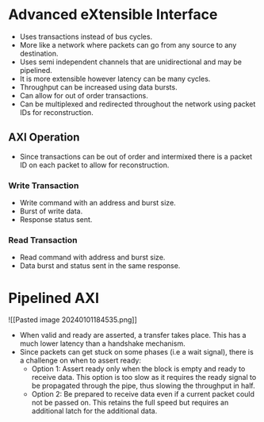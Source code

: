 # Advanced eXtensible Interface 
* Uses transactions instead of bus cycles.
* More like a network where packets can go from any source to any destination.
* Uses semi independent channels that are unidirectional and may be pipelined.
* It is more extensible however latency can be many cycles.
* Throughput can be increased using data bursts. 
* Can allow for out of order transactions.
* Can be multiplexed and redirected throughout the network using packet IDs for reconstruction.

## AXI Operation
* Since transactions can be out of order and intermixed there is a packet ID on each packet to allow for reconstruction. 
### Write Transaction
* Write command with an address and burst size.
* Burst of write data.
* Response status sent.
### Read Transaction 
* Read command with address and burst size.
* Data burst and status sent in the same response.

# Pipelined AXI
![[Pasted image 20240101184535.png]]
* When valid and ready are asserted, a transfer takes place. This has a much lower latency than a handshake mechanism.
* Since packets can get stuck on some phases (i.e a wait signal), there is a challenge on when to assert ready: 
	* Option 1: Assert ready only when the block is empty and ready to receive data. This option is too slow as it requires the ready signal to be propagated through the pipe, thus slowing the throughput in half. 
	* Option 2: Be prepared to receive data even if a current packet could not be passed on. This retains the full speed but requires an additional latch for the additional data.
